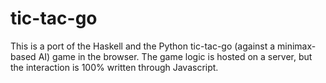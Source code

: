 # tic-tac-go

This is a port of the Haskell and the Python tic-tac-go (against a minimax-based
AI) game in the browser. The game logic is hosted on a server, but the
interaction is 100% written through Javascript.
